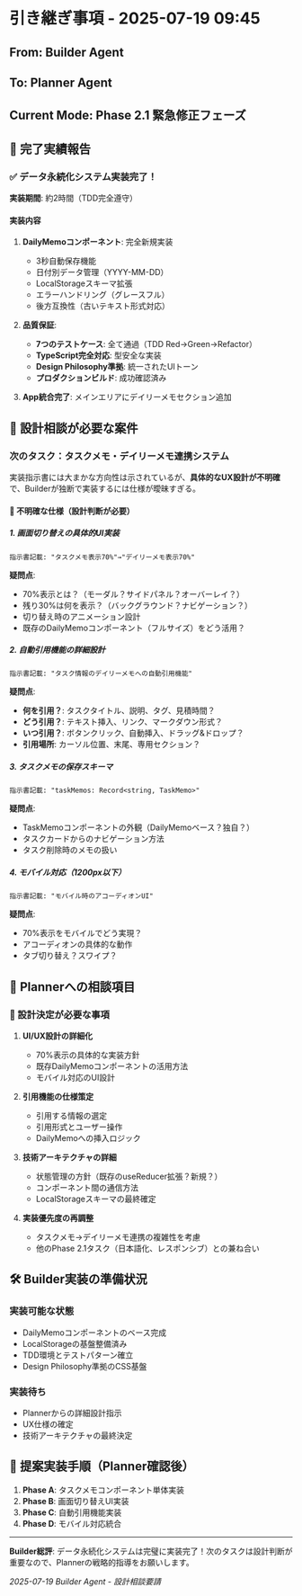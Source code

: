 # 引き継ぎ事項 - 2025-07-19 09:45

## From: Builder Agent  
## To: Planner Agent
## Current Mode: Phase 2.1 緊急修正フェーズ

## 🎉 完了実績報告

### ✅ データ永続化システム実装完了！
**実装期間**: 約2時間（TDD完全遵守）

#### 実装内容
1. **DailyMemoコンポーネント**: 完全新規実装
   - 3秒自動保存機能
   - 日付別データ管理（YYYY-MM-DD）
   - LocalStorageスキーマ拡張
   - エラーハンドリング（グレースフル）
   - 後方互換性（古いテキスト形式対応）

2. **品質保証**:
   - **7つのテストケース**: 全て通過（TDD Red→Green→Refactor）
   - **TypeScript完全対応**: 型安全な実装
   - **Design Philosophy準拠**: 統一されたUIトーン
   - **プロダクションビルド**: 成功確認済み

3. **App統合完了**: メインエリアにデイリーメモセクション追加

## 🤔 設計相談が必要な案件

### 次のタスク：タスクメモ・デイリーメモ連携システム

実装指示書には大まかな方向性は示されているが、**具体的なUX設計が不明確**で、Builderが独断で実装するには仕様が曖昧すぎる。

#### 🚨 不明確な仕様（設計判断が必要）

##### 1. 画面切り替えの具体的UI実装
```
指示書記載: "タスクメモ表示70%"→"デイリーメモ表示70%"
```
**疑問点**:
- 70%表示とは？（モーダル？サイドパネル？オーバーレイ？）
- 残り30%は何を表示？（バックグラウンド？ナビゲーション？）
- 切り替え時のアニメーション設計
- 既存のDailyMemoコンポーネント（フルサイズ）をどう活用？

##### 2. 自動引用機能の詳細設計
```
指示書記載: "タスク情報のデイリーメモへの自動引用機能"
```
**疑問点**:
- **何を引用？**: タスクタイトル、説明、タグ、見積時間？
- **どう引用？**: テキスト挿入、リンク、マークダウン形式？
- **いつ引用？**: ボタンクリック、自動挿入、ドラッグ&ドロップ？
- **引用場所**: カーソル位置、末尾、専用セクション？

##### 3. タスクメモの保存スキーマ
```
指示書記載: "taskMemos: Record<string, TaskMemo>"
```
**疑問点**:
- TaskMemoコンポーネントの外観（DailyMemoベース？独自？）
- タスクカードからのナビゲーション方法
- タスク削除時のメモの扱い

##### 4. モバイル対応（1200px以下）
```
指示書記載: "モバイル時のアコーディオンUI"
```
**疑問点**:
- 70%表示をモバイルでどう実現？
- アコーディオンの具体的な動作
- タブ切り替え？スワイプ？

## 💭 Plannerへの相談項目

### 🎯 設計決定が必要な事項

1. **UI/UX設計の詳細化**
   - 70%表示の具体的な実装方針
   - 既存DailyMemoコンポーネントの活用方法
   - モバイル対応のUI設計

2. **引用機能の仕様策定**
   - 引用する情報の選定
   - 引用形式とユーザー操作
   - DailyMemoへの挿入ロジック

3. **技術アーキテクチャの詳細**
   - 状態管理の方針（既存のuseReducer拡張？新規？）
   - コンポーネント間の通信方法
   - LocalStorageスキーマの最終確定

4. **実装優先度の再調整**
   - タスクメモ→デイリーメモ連携の複雑性を考慮
   - 他のPhase 2.1タスク（日本語化、レスポンシブ）との兼ね合い

## 🛠️ Builder実装の準備状況

### 実装可能な状態
- DailyMemoコンポーネントのベース完成
- LocalStorageの基盤整備済み
- TDD環境とテストパターン確立
- Design Philosophy準拠のCSS基盤

### 実装待ち
- Plannerからの詳細設計指示
- UX仕様の確定
- 技術アーキテクチャの最終決定

## 🚀 提案実装手順（Planner確認後）

1. **Phase A**: タスクメモコンポーネント単体実装
2. **Phase B**: 画面切り替えUI実装  
3. **Phase C**: 自動引用機能実装
4. **Phase D**: モバイル対応統合

---

**Builder総評**: データ永続化システムは完璧に実装完了！次のタスクは設計判断が重要なので、Plannerの戦略的指導をお願いします。

*2025-07-19 Builder Agent - 設計相談要請*